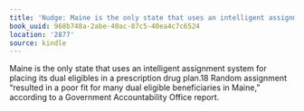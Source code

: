 ```yaml
---
title: 'Nudge: Maine is the only state that uses an intelligent assignment …'
book_uuid: 968b748a-2abe-40ac-87c5-40ea4c7c6524
location: '2877'
source: kindle
---
```


Maine is the only state that uses an intelligent assignment system for placing its dual eligibles in a prescription drug plan.18 Random assignment “resulted in a poor fit for many dual eligible beneficiaries in Maine,” according to a Government Accountability Office report.